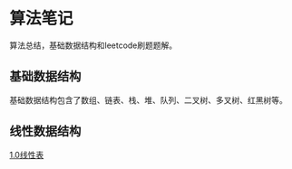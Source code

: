 # 算法笔记

 

算法总结，基础数据结构和leetcode刷题题解。

## 基础数据结构

基础数据结构包含了数组、链表、栈、堆、队列、二叉树、多叉树、红黑树等。

## 线性数据结构

[1.0线性表](./doc/算法题/1.0.线性表.md)

